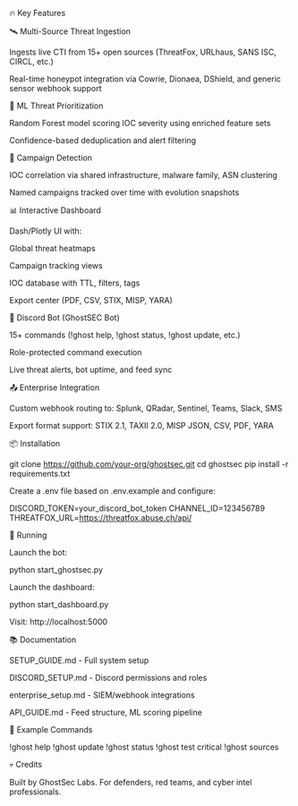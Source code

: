 🔥 Key Features

🛰️ Multi-Source Threat Ingestion

Ingests live CTI from 15+ open sources (ThreatFox, URLhaus, SANS ISC, CIRCL, etc.)

Real-time honeypot integration via Cowrie, Dionaea, DShield, and generic sensor webhook support

🧠 ML Threat Prioritization

Random Forest model scoring IOC severity using enriched feature sets

Confidence-based deduplication and alert filtering

🧬 Campaign Detection

IOC correlation via shared infrastructure, malware family, ASN clustering

Named campaigns tracked over time with evolution snapshots

📊 Interactive Dashboard

Dash/Plotly UI with:

Global threat heatmaps

Campaign tracking views

IOC database with TTL, filters, tags

Export center (PDF, CSV, STIX, MISP, YARA)

🤖 Discord Bot (GhostSEC Bot)

15+ commands (!ghost help, !ghost status, !ghost update, etc.)

Role-protected command execution

Live threat alerts, bot uptime, and feed sync

📤 Enterprise Integration

Custom webhook routing to: Splunk, QRadar, Sentinel, Teams, Slack, SMS

Export format support: STIX 2.1, TAXII 2.0, MISP JSON, CSV, PDF, YARA

📦 Installation

git clone https://github.com/your-org/ghostsec.git
cd ghostsec
pip install -r requirements.txt

Create a .env file based on .env.example and configure:

DISCORD_TOKEN=your_discord_bot_token
CHANNEL_ID=123456789
THREATFOX_URL=https://threatfox.abuse.ch/api/

🚀 Running

Launch the bot:

python start_ghostsec.py

Launch the dashboard:

python start_dashboard.py

Visit: http://localhost:5000

📚 Documentation

SETUP_GUIDE.md - Full system setup

DISCORD_SETUP.md - Discord permissions and roles

enterprise_setup.md - SIEM/webhook integrations

API_GUIDE.md - Feed structure, ML scoring pipeline

🧪 Example Commands

!ghost help
!ghost update
!ghost status
!ghost test critical
!ghost sources

💀 Credits

Built by GhostSec Labs. For defenders, red teams, and cyber intel professionals.
